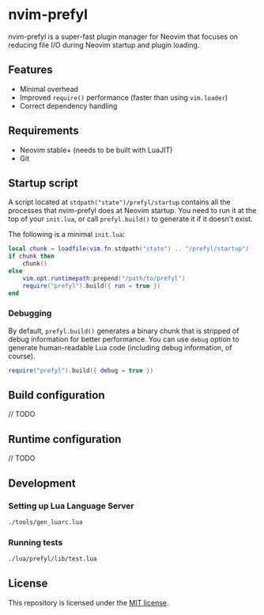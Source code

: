 # nvim-prefyl

nvim-prefyl is a super-fast plugin manager for Neovim that focuses on reducing file I/O during Neovim startup and plugin loading.

## Features

- Minimal overhead
- Improved `require()` performance (faster than using `vim.loader`)
- Correct dependency handling

## Requirements

- Neovim stable+ (needs to be built with LuaJIT)
- Git

## Startup script

A script located at `stdpath("state")/prefyl/startup` contains all the processes that nvim-prefyl does at Neovim startup.
You need to run it at the top of your `init.lua`, or call `prefyl.build()` to generate it if it doesn't exist.

The following is a minimal `init.lua`:

```lua
local chunk = loadfile(vim.fn.stdpath("state") .. "/prefyl/startup")
if chunk then
    chunk()
else
    vim.opt.runtimepath:prepend("/path/to/prefyl")
    require("prefyl").build({ run = true })
end
```

### Debugging

By default, `prefyl.build()` generates a binary chunk that is stripped of debug information for better performance.
You can use `debug` option to generate human-readable Lua code (including debug information, of course).

```lua
require("prefyl").build({ debug = true })
```

## Build configuration

// TODO

## Runtime configuration

// TODO

## Development

### Setting up Lua Language Server

```bash
./tools/gen_luarc.lua
```

### Running tests

```bash
./lua/prefyl/lib/test.lua
```

## License

This repository is licensed under the [MIT license](./LICENSE).
